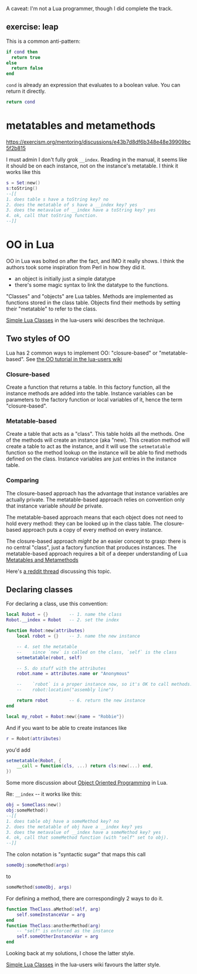 A caveat: I'm not a Lua programmer, though I did complete the track.

## exercise: leap

This is a common anti-pattern:
```lua
if cond then
  return true
else
  return false
end
```
`cond` is already an expression that evaluates to a boolean value. You can return it directly.
```lua
return cond
```

# metatables and metamethods

https://exercism.org/mentoring/discussions/e43b7d8df6b348e48e39909bc5f2b815

I must admin I don't fully grok `__index`. Reading in the manual, it seems like it should be on each instance, not on the instance's metatable. I think it works like this
```lua
s = Set:new()
s:toString()
--[[
1. does table s have a toString key? no
2. does the metatable of s have a __index key? yes
3. does the metavalue of __index have a toString key? yes
4. ok, call that toString function.
--]]
```

# OO in Lua

OO in Lua was bolted on after the fact, and IMO it really shows.
I think the authors took some inspiration from Perl in how they did it.
* an object is initially just a simple datatype
* there's some magic syntax to link the datatype to the functions.

"Classes" and "objects" are Lua tables. 
Methods are implemented as functions stored in the class table.
Objects find their methods by setting their "metatable" to refer to the class.

[Simple Lua Classes][slc] in the lua-users wiki describes the technique.

## Two styles of OO

Lua has 2 common ways to implement OO: "closure-based" or "metatable-based".
See [the OO tutorial in the lua-users wiki](https://web.archive.org/web/20240104094707/http://lua-users.org/wiki/ObjectOrientationTutorial)

### Closure-based

Create a function that returns a table.
In this factory function, all the instance methods are added into the table.
Instance variables can be parameters to the factory function or local variables of it, hence the term "closure-based".

### Metatable-based

Create a table that acts as a "class".
This table holds all the methods.
One of the methods will create an instance (aka "new).
This creation method will create a table to act as the instance, 
and it will use the `setmetatable` function so the method lookup on the instance will be able to find methods defined on the class.
Instance variables are just entries in the instance table.

### Comparing

The closure-based approach has the advantage that instance variables are actually private.
The metatable-based approach relies on convention only that instance variable _should be_ private.

The metatable-based approach means that each object does not need to hold every method: 
they can be looked up in the class table.
The closure-based approach puts a copy of every method on every instance.

The closure-based approach _might be_ an easier concept to grasp:
there is no central "class", just a factory function that produces instances.
The metatable-based approach requires a bit of a deeper understanding of Lua [Metatables and Metamethods](https://www.lua.org/manual/5.4/manual.html#2.4)

Here's [a reddit thread](https://www.reddit.com/r/lua/comments/1al74ry/why_dont_more_people_suggest_closures_for_classes/) discussing this topic.

## Declaring classes

For declaring a class, use this convention:
```lua
local Robot = {}        -- 1. name the class
Robot.__index = Robot   -- 2. set the index

function Robot:new(attributes)
    local robot = {}    -- 3. name the new instance

    -- 4. set the metatable
    --    since `new` is called on the class, `self` is the class
    setmetatable(robot, self)   

    -- 5. do stuff with the attributes
    robot.name = attributes.name or "Anonymous"

    --    `robot` is a proper instance now, so it's OK to call methods.
    --    robot:location("assembly line")

    return robot        -- 6. return the new instance
end

local my_robot = Robot:new({name = "Robbie"})
```
And if you want to be able to create instances like
```lua
r = Robot(attributes)
```
you'd add
```lua
setmetatable(Robot, {
    __call = function(cls, ...) return cls:new(...) end,
})
```

Some more discussion about [Object Oriented Programming][oop] in Lua.

<!-- -->
Re: `__index` -- it works like this:

```lua
obj = SomeClass:new()
obj:someMethod()
--[[
1. does table obj have a someMethod key? no
2. does the metatable of obj have a __index key? yes
3. does the metavalue of __index have a someMethod key? yes
4. ok, call that someMethod function (with "self" set to obj).
--]]
```
<!-- -->

The colon notation is "syntactic sugar" that maps this call
```lua
someObj:someMethod(args)
```
to 
```lua
someMethod(someObj, args)
```

For defining a method, there are correspondingly 2 ways to do it.
```lua
function TheClass.aMethod(self, arg)
    self.someInstanceVar = arg
end
function TheClass:anotherMethod(arg)
    -- "self" is enforced as the instance
    self.someOtherInstanceVar = arg
end
```
Looking back at my solutions, I chose the latter style.

[Simple Lua Classes][slc] in the lua-users wiki favours the latter style.


[style]: https://web.archive.org/web/20240104094230/http://lua-users.org/wiki/LuaStyleGuide
[oop]: https://web.archive.org/web/20240104094707/http://lua-users.org/wiki/ObjectOrientedProgramming
[slc]: https://web.archive.org/web/20240104094707/http://lua-users.org/wiki/SimpleLuaClasses
